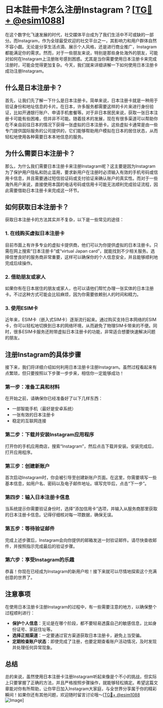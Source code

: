 # 日本註冊卡怎么注册Instagram？[[TG💪+ @esim1088](https://t.me/s/esim1088)]

在这个数字化飞速发展的时代，社交媒体平台成为了我们生活中不可或缺的一部分。而Instagram，作为全球最受欢迎的社交平台之一，其影响力和用户群体自然不容小觑。无论是分享生活点滴、展示个人风格，还是进行商业推广，Instagram都能满足你的需求。然而，对于一些朋友来说，特别是那些身处海外的朋友，可能对如何在Instagram上注册账号感到困惑。尤其是当你需要使用日本注册卡来完成注册时，可能会觉得更加复杂。今天，我们就来详细讲解一下如何使用日本注册卡成功注册Instagram。

## 什么是日本注册卡？

首先，让我们先了解一下什么是日本注册卡。简单来说，日本注册卡就是一种用于验证身份和地址信息的卡片。在日本，许多服务都需要这样的卡片来进行身份验证，比如开通银行账户、申请手机套餐等。对于非日本居民来说，获取一张日本注册卡可能有些困难，但并非不可能。随着技术的发展，现在有很多渠道可以帮助你在不亲自前往日本的情况下获得一张虚拟的日本注册卡。这些虚拟卡通常是由一些专门提供国际服务的公司提供的，它们能够帮助用户模拟在日本的居住状态，从而轻松地使用各种需要日本本地信息的服务。

## 为什么需要日本注册卡？

那么，为什么我们需要日本注册卡来注册Instagram呢？这主要是因为Instagram为了保护用户隐私和防止滥用，要求新用户在注册时必须输入有效的手机号码或信用卡信息，并且需要通过短信验证码或支付验证来确认账户的真实性。而对于一些海外用户来说，直接使用本国的电话号码或信用卡可能无法顺利完成验证流程，因此需要借助日本注册卡来完成这一环节。

## 如何获取日本注册卡？

获取日本注册卡的方法其实并不复杂，以下是一些常见的途径：

### 1. 在线购买虚拟日本注册卡

目前市面上有许多专业的虚拟卡提供商，他们可以为你提供虚拟的日本注册卡。只需在网上搜索“日本注册卡”或“virtual Japan card”，就能找到不少相关服务。选择信誉良好的服务商非常重要，这样可以确保你的个人信息安全，并且能够顺利地完成后续操作。

### 2. 借助朋友或家人

如果你有在日本居住的朋友或家人，也可以请他们帮忙办理一张实体的日本注册卡。不过这种方式可能会比较麻烦，因为你需要依赖别人的时间和精力。

### 3. 使用ESIM卡

近年来，ESIM卡（嵌入式SIM卡）逐渐流行起来。通过购买支持日本网络的ESIM卡，你可以轻松地切换到日本的网络环境，从而避免了物理SIM卡带来的不便。同时，很多ESIM卡服务还附带虚拟日本注册卡的功能，非常适合想要快速解决问题的朋友。

## 注册Instagram的具体步骤

接下来，我们将详细介绍如何利用日本注册卡注册Instagram。虽然过程看起来有点繁琐，但只要按照以下步骤一步步来，相信你一定能够成功！

### 第一步：准备工具和材料

在开始之前，请确保你已经准备好了以下几样东西：
- 一部智能手机（最好是安卓系统）
- 一张有效的日本注册卡
- 稳定的互联网连接

### 第二步：下载并安装Instagram应用程序

打开你的手机应用商店，搜索“Instagram”，然后点击下载并安装。安装完成后，打开应用程序。

### 第三步：创建新账户

首次启动Instagram时，你会被引导至创建新账户页面。在这里，你需要填写一些基本信息，如用户名、密码以及电子邮件地址。填写完毕后，点击“下一步”。

### 第四步：输入日本注册卡信息

当系统提示你需要验证身份时，选择“添加信用卡”选项，并输入从服务商那里获取的日本注册卡信息。记得仔细核对每一项数据，确保无误。

### 第五步：等待验证邮件

完成上述步骤后，Instagram会向你提供的邮箱发送一封验证邮件。请尽快查收邮件，并按照指示完成最后的验证步骤。

### 第六步：享受Instagram的乐趣

恭喜！你现在已经成为Instagram的新用户啦！接下来就可以尽情地探索这个充满创意的世界了。

## 注意事项

在使用日本注册卡注册Instagram的过程中，有一些需要注意的地方，以确保整个过程顺利进行：

- **保护个人信息**：无论是在哪个阶段，都不要轻易透露自己的敏感信息，比如身份证号、家庭住址等。
- **选择正规渠道**：一定要通过官方渠道获取日本注册卡，避免上当受骗。
- **定期检查账户状态**：即使完成了注册，也要定期查看账户活动情况，及时发现并处理任何异常现象。

## 总结

总的来说，虽然使用日本注册卡注册Instagram听起来像是个不小的挑战，但实际上只要掌握了正确的方法，并且严格按照步骤操作，就能够轻松搞定。希望这篇文章能对你有所帮助，让你早日加入Instagram大家庭，与全世界分享属于你的精彩瞬间！如果你还有其他问题，欢迎随时留言讨论哦～[[TG💪+ @esim1088](https://t.me/s/esim1088) ![Image](https://i.postimg.cc/4NQfJmqS/Snipaste-2025-05-13-00-14-12.png)]